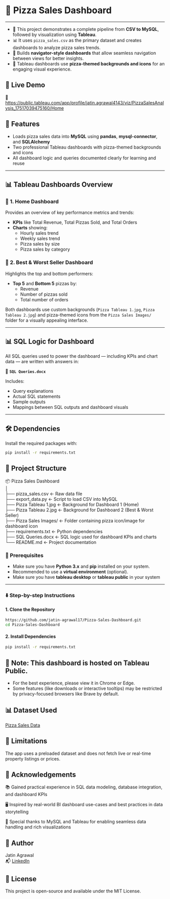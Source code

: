 
# 🍕 Pizza Sales Dashboard

---

- 🚀 This project demonstrates a complete pipeline from **CSV to MySQL**, followed by visualization using **Tableau**.
- 📊 It uses `pizza_sales.csv` as the primary dataset and creates dashboards to analyze pizza sales trends.
- 🧭 Builds **navigator-style dashboards** that allow seamless navigation between views for better insights.
- 🎨 Tableau dashboards use **pizza-themed backgrounds and icons** for an engaging visual experience.


## 🚀 Live Demo

🔗 https://public.tableau.com/app/profile/jatin.agrawal4143/viz/PizzaSalesAnalysis_17517039475160/Home

## 🧠 Features

- Loads pizza sales data into **MySQL** using **pandas**, **mysql-connector**, and **SQLAlchemy**
- Two professional Tableau dashboards with pizza-themed backgrounds and icons
- All dashboard logic and queries documented clearly for learning and reuse

---

## 📊 Tableau Dashboards Overview

### 🔹 **1. Home Dashboard**
Provides an overview of key performance metrics and trends:
- **KPIs** like Total Revenue, Total Pizzas Sold, and Total Orders
- **Charts** showing:
  - Hourly sales trend
  - Weekly sales trend
  - Pizza sales by size
  - Pizza sales by category

### 🔹 **2. Best & Worst Seller Dashboard**
Highlights the top and bottom performers:
- **Top 5** and **Bottom 5** pizzas by:
  - Revenue
  - Number of pizzas sold
  - Total number of orders

Both dashboards use custom backgrounds (`Pizza Tableau 1.jpg`, `Pizza Tableau 2.jpg`) and pizza-themed icons from the `Pizza Sales Images/` folder for a visually appealing interface.

---

## 📊 SQL Logic for Dashboard

All SQL queries used to power the dashboard — including KPIs and chart data — are written with answers in:

📝 **`SQL Queries.docx`**

Includes:
- Query explanations
- Actual SQL statements
- Sample outputs
- Mappings between SQL outputs and dashboard visuals

---

## 🛠️ Dependencies

Install the required packages with:

```bash
pip install -r requirements.txt
```

## 📂 Project Structure


📦 Pizza Sales Dashboard  
│  
├── pizza_sales.csv ← Raw data file  
├── export_data.py ← Script to load CSV into MySQL  
├── Pizza Tableau 1.jpg ← Background for Dashboard 1 (Home)  
├── Pizza Tableau 2.jpg ← Background for Dashboard 2 (Best & Worst Seller)  
├── Pizza Sales Images/ ← Folder containing pizza icon/image for dashboard icon  
├── requirements.txt ← Python dependencies  
├── SQL Queries.docx ← SQL logic used for dashboard KPIs and charts  
└── README.md ← Project documentation  

### 🔧 Prerequisites
- Make sure you have **Python 3.x** and **pip** installed on your system.
- Recommended to use a **virtual environment** (optional).
- Make sure you have **tableau desktop** or **tableau public** in your system

---

### ⬇️ Step-by-step Instructions

#### 1. Clone the Repository

```bash
https://github.com/jatin-agrawal17/Pizza-Sales-Dashboard.git 
cd Pizza-Sales-Dashboard
```
#### 2. Install Dependencies
```bash
pip install -r requirements.txt
```

## 📌 Note: This dashboard is hosted on Tableau Public.  
- For the best experience, please view it in Chrome or Edge.  
- Some features (like downloads or interactive tooltips) may be restricted by privacy-focused browsers like Brave by default.


## 📊 Dataset Used

[Pizza Sales Data](https://github.com/jatin-agrawal17/Pizza-Sales-Dashboard/blob/main/pizza_sales.csv)
## 📌 Limitations

The app uses a preloaded dataset and does not fetch live or real-time property listings or prices.
## 🙌 Acknowledgements

📚 Gained practical experience in SQL data modeling, database integration, and dashboard KPIs

🖥️ Inspired by real-world BI dashboard use-cases and best practices in data storytelling

🙏 Special thanks to MySQL and Tableau for enabling seamless data handling and rich visualizations


## 👤 Author

Jatin Agrawal  
📬 [LinkedIn](https://www.linkedin.com/in/jatin-agrawal-b80092367/)

## 📎 License

This project is open-source and available under the MIT License.
